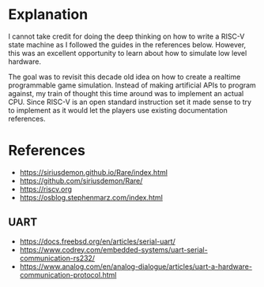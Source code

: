 # Explanation

I cannot take credit for doing the deep thinking on how to write a RISC-V state machine as I followed the guides in the references below. However, this was an excellent opportunity to learn about how to simulate low level hardware.

The goal was to revisit this decade old idea on how to create a realtime programmable game simulation. Instead of making artificial APIs to program against, my train of thought this time around was to implement an actual CPU. Since RISC-V is an open standard instruction set it made sense to try to implement as it would let the players use existing documentation references.

# References

- https://siriusdemon.github.io/Rare/index.html
- https://github.com/siriusdemon/Rare/
- https://riscv.org
- https://osblog.stephenmarz.com/index.html

## UART

- https://docs.freebsd.org/en/articles/serial-uart/
- https://www.codrey.com/embedded-systems/uart-serial-communication-rs232/
- https://www.analog.com/en/analog-dialogue/articles/uart-a-hardware-communication-protocol.html
